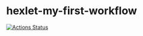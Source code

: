 # hexlet-my-first-workflow

[![Actions Status](https://github.com/zzpillau/hexlet-my-first-workflow/actions/workflows/say-hello.yml/badge.svg)](https://github.com/zzpillau/hexlet-my-first-workflow/actions)


